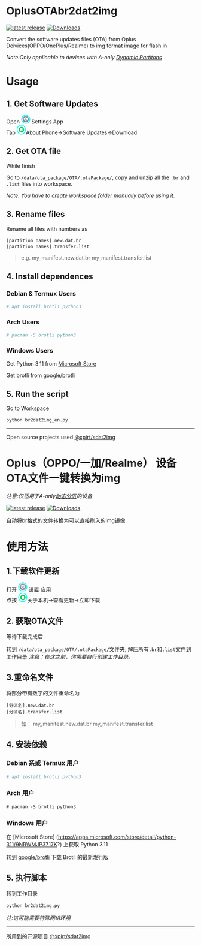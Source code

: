 # OplusOTAbr2dat2img
[![latest release](https://img.shields.io/github/v/tag/xxtvrxx233/OplusOTAbr2dat2img?color=blue&include_prereleases&label=release&sort=semver&style=flat-square)](https://github.com/xxtvrxx233/OplusOTAbr2dat2img)
[![Downloads](https://img.shields.io/github/downloads/xxtvrxx233/OplusOtabr2dat2img/total)](https://github.com/xxtvrxx233/OplusOTAbr2dat2img/releases)

Convert the software updates files (OTA) from Oplus Deivices(OPPO/OnePlus/Realme) to img format image for flash in

_Note:Only applicable to devices with A-only [Dynamic Partitons](https://source.android.com/docs/core/ota/dynamic_partitions/implement)_
# Usage
## 1. Get Software Updates

<div>Open 
     <a href="https://github.com/xxtvrxx233/OplusOTAbr2dat2img"><img src="ColorOS_Settings_Icon.png" width="20" height="20"                                              alt="ColorOS_Settings_Icon.png" style="border: 2px solid cyan; border-radius: 50%"></a> Settings App<div>Tap 
     <a href="https://github.com/xxtvrxx233/OplusOTAbr2dat2img"><img src="ColorOS_About_Icon.png" width="20" height="22"                                              alt="ColorOS_About_Icon.png" style="border: 2px solid cyan; border-radius: 50%"></a>About Phone→Software Updates→Download 
     </div>

 ## 2. Get OTA file
 While finish
 
Go to `/data/ota_package/OTA/.otaPackage/`, copy and unzip all the `.br` and `.list` 
files into workspace.

_Note: You have to create workspace folder manually before using it._
## 3. Rename files
Rename all files with numbers as
```
[partition names].new.dat.br
[partition names].transfer.list
```
> e.g.
> my_manifest.new.dat.br
> my_manifest.transfer.list

## 4. Install dependences
### Debian & Termux Users
```bash
# apt install brotli python3
```
### Arch Users
```bash
# pacman -S brotli python3 
```
### Windows Users
Get Python 3.11 from [Microsoft Store](https://apps.microsoft.com/store/detail/python-311/9NRWMJP3717K?) 

Get brotli from [google/brotli](https://github.com/google/brotli/releases)
## 5. Run the script
Go to Workspace
``` bash
python br2dat2img_en.py
```
---
Open source projects used [@xpirt/sdat2img](https://github.com/xpirt/sdat2img)
# Oplus（OPPO/一加/Realme） 设备OTA文件一键转换为img
_注意:仅适用于A-only[动态分区](https://source.android.google.cn/devices/tech/ota/dynamic_partitions/implement?hl=en-us)的设备_

[![latest release](https://img.shields.io/github/v/tag/xxtvrxx233/OplusOTAbr2dat2img?color=blue&include_prereleases&label=release&sort=semver&style=flat-square)](https://github.com/xxtvrxx233/OplusOTAbr2dat2img)
[![Downloads](https://img.shields.io/github/downloads/xxtvrxx233/OplusOtabr2dat2img/total)](https://shields.io/category/downloads)

自动将br格式的文件转换为可以直接刷入的img镜像

# 使用方法
## 1.下载软件更新
<div>打开 
     <a href="https://github.com/xxtvrxx233/OplusOTAbr2dat2img"><img src="ColorOS_Settings_Icon.png" width="20" height="20"                                              alt="ColorOS_Settings_Icon.png" style="border: 2px solid cyan; border-radius: 50%"></a> 设置 应用<div>点按
     <a href="https://github.com/xxtvrxx233/OplusOTAbr2dat2img"><img src="ColorOS_About_Icon.png" width="20" height="21"                                              alt="ColorOS_About_Icon.png" style="border: 2px solid cyan; border-radius: 50%"></a>关于本机→查看更新→立即下载
      
## 2. 获取OTA文件
等待下载完成后

转到 `/data/ota_package/OTA/.otaPackage/`文件夹, 解压所有`.br`和`.list`文件到工作目录
_注意：在这之前，你需要自行创建工作目录。_

## 3.重命名文件
将部分带有数字的文件重命名为
```
[分区名].new.dat.br
[分区名].transfer.list
```
> 如：
> my_manifest.new.dat.br
> my_manifest.transfer.list
## 4. 安装依赖
###  Debian 系或 Termux 用户
```bash
# apt install brotli python3
```
 ### Arch 用户
```
# pacman -S brotli python3
```
### Windows 用户
在 [Microsoft Store] (https://apps.microsoft.com/store/detail/python-311/9NRWMJP3717K?)  上获取 Python 3.11  

转到 [google/brotli](https://github.com/google/brotli/releases) 下载 Brotli 的最新发行版
## 5. 执行脚本
转到工作目录
```bash
python br2dat2img.py
```
_注:这可能需要特殊网络环境_

---

所用到的开源项目 [@xpirt/sdat2img](https://github.com/xpirt/sdat2img)
